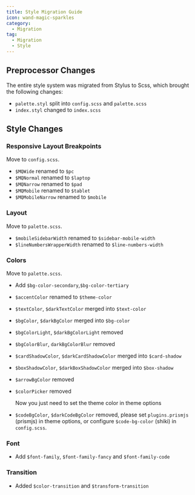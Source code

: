 ```yaml
---
title: Style Migration Guide
icon: wand-magic-sparkles
category:
  - Migration
tag:
  - Migration
  - Style
---
```


## Preprocessor Changes

The entire style system was migrated from Stylus to Scss, which brought the following changes:

- `palette.styl` split into `config.scss` and `palette.scss`
- `index.styl` changed to `index.scss`

## Style Changes

### Responsive Layout Breakpoints

Move to `config.scss`.

- `$MQWide` renamed to `$pc`
- `$MQNormal` renamed to `$laptop`
- `$MQNarrow` renamed to `$pad`
- `$MQMobile` renamed to `$tablet`
- `$MQMobileNarrow` renamed to `$mobile`

### Layout

Move to `palette.scss`.

- `$mobileSidebarWidth` renamed to `$sidebar-mobile-width`
- `$lineNumbersWrapperWidth` renamed to `$line-numbers-width`

### Colors

Move to `palette.scss`.

- Add `$bg-color-secondary`,`$bg-color-tertiary`

- `$accentColor` renamed to `$theme-color`

- `$textColor`, `$darkTextColor` merged into `$text-color`

- `$bgColor`, `$darkBgColor` merged into `$bg-color`

- `$bgColorLight`, `$darkBgColorLight` removed

- `$bgColorBlur`, `darkBgColorBlur` removed

- `$cardShadowColor`, `$darkCardShadowColor` merged into `$card-shadow`

- `$boxShadowColor`, `$darkBoxShadowColor` merged into `$box-shadow`

- `$arrowBgColor` removed

- `$colorPicker` removed

  Now you just need to set the theme color in theme options

- `$codeBgColor`, `$darkCodeBgColor` removed, please set `plugins.prismjs` (prismjs) in theme options, or configure `$code-bg-color` (shiki) in `config.scss`.

### Font

- Add `$font-family`, `$font-family-fancy` and `$font-family-code`

### Transition

- Added `$color-transition` and `$transform-transition`
